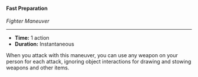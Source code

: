 #### Fast Preparation
*Fighter Maneuver*
___
- **Time:** 1 action
- **Duration:** Instantaneous

When you attack with this maneuver, you can use any weapon on your person for each attack, ignoring object interactions for drawing and stowing weapons and other items.